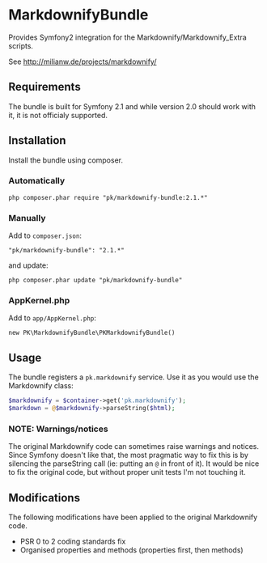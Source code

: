 MarkdownifyBundle
===================

Provides Symfony2 integration for the Markdownify/Markdownify_Extra scripts.

See http://milianw.de/projects/markdownify/

## Requirements
The bundle is built for Symfony 2.1 and while version 2.0 should work with it, it is not officialy supported.

## Installation
Install the bundle using composer.

### Automatically
```
php composer.phar require "pk/markdownify-bundle:2.1.*"
```

### Manually
Add to `composer.json`:
```
"pk/markdownify-bundle": "2.1.*"
```

and update:
```
php composer.phar update "pk/markdownify-bundle"
```

###  AppKernel.php

Add to `app/AppKernel.php`:
```
new PK\MarkdownifyBundle\PKMarkdownifyBundle()
```

## Usage
The bundle registers a `pk.markdownify` service. Use it as you would use the Markdownify class:

```php
$markdownify = $container->get('pk.markdownify');
$markdown = @$markdownify->parseString($html);
```

### NOTE: Warnings/notices
The original Markdownify code can sometimes raise warnings and notices. Since Symfony doesn't like that, the most pragmatic way to fix this is by silencing the parseString call (ie: putting an `@` in front of it). It would be nice to fix the original code, but without proper unit tests I'm not touching it.

## Modifications
The following modifications have been applied to the original Markdownify code.

* PSR 0 to 2 coding standards fix
* Organised properties and methods (properties first, then methods)
